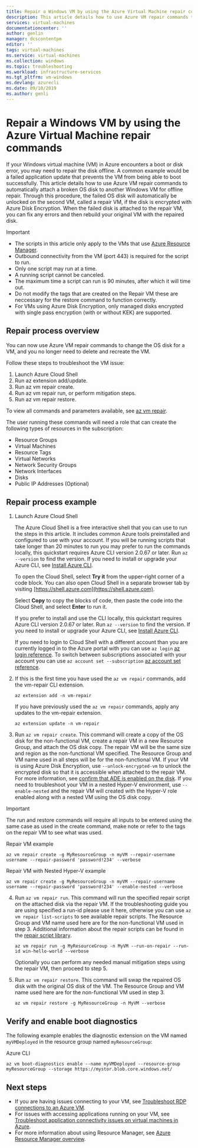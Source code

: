 ```yaml
---
title: Repair a Windows VM by using the Azure Virtual Machine repair commands | Microsoft Docs
description: This article details how to use Azure VM repair commands to connect the disk to another Windows VM to fix any errors, then rebuild your original VM.
services: virtual-machines
documentationcenter: ''
author: genlin
manager: dcscontentpm
editor: ''
tags: virtual-machines
ms.service: virtual-machines
ms.collection: windows
ms.topic: troubleshooting
ms.workload: infrastructure-services
ms.tgt_pltfrm: vm-windows
ms.devlang: azurecli
ms.date: 09/10/2019
ms.author: genli
---
```


# Repair a Windows VM by using the Azure Virtual Machine repair commands

If your Windows virtual machine (VM) in Azure encounters a boot or disk error, you may need to repair the disk offline. A common example would be a failed application update that prevents the VM from being able to boot successfully. This article details how to use Azure VM repair commands to automatically attach a broken OS disk to another Windows VM for offline repair. Through this procedure, the failed OS disk will automatically be unlocked on the second VM, called a repair VM, if the disk is encrypted with Azure Disk Encryption. When the failed disk is attached to the repair VM, you can fix any errors and then rebuild your original VM with the repaired disk.

> [!IMPORTANT]
> * The scripts in this article only apply to the VMs that use [Azure Resource Manager](/azure/azure-resource-manager/management/overview).
> * Outbound connectivity from the VM (port 443) is required for the script to run.
> * Only one script may run at a time.
> * A running script cannot be canceled.
> * The maximum time a script can run is 90 minutes, after which it will time out.
> * Do not modify the tags that are created on the Repair VM these are neccessary for the restore command to function correctly.
> * For VMs using Azure Disk Encryption, only managed disks encrypted with single pass encryption (with or without KEK) are supported.

## Repair process overview

You can now use Azure VM repair commands to change the OS disk for a VM, and you no longer need to delete and recreate the VM.

Follow these steps to troubleshoot the VM issue:

1. Launch Azure Cloud Shell
2. Run az extension add/update.
3. Run az vm repair create.
4. Run az vm repair run, or perform mitigation steps.
5. Run az vm repair restore.

To view all commands and parameters available, see [az vm repair](/cli/azure/ext/vm-repair/vm/repair).

The user running these commands will need a role that can create the following types of resources in the subscription:
* Resource Groups
* Virtual Machines
* Resource Tags
* Virtual Networks
* Network Security Groups
* Network Interfaces
* Disks
* Public IP Addresses (Optional)

## Repair process example

1. Launch Azure Cloud Shell

   The Azure Cloud Shell is a free interactive shell that you can use to run the steps in this article. It includes common Azure tools preinstalled and configured to use with your account. If you will be running scripts that take longer than 20 minutes to run you may prefer to run the commands locally, this quickstart requires Azure CLI version 2.0.67 or later. Run ``az --version`` to find the version. If you need to install or upgrade your Azure CLI, see [Install Azure CLI](/cli/azure/install-azure-cli).

   To open the Cloud Shell, select **Try it** from the upper-right corner of a code block. You can also open Cloud Shell in a separate browser tab by visiting [https://shell.azure.com](https://shell.azure.com).

   Select **Copy** to copy the blocks of code, then paste the code into the Cloud Shell, and select **Enter** to run it.

   If you prefer to install and use the CLI locally, this quickstart requires Azure CLI version 2.0.67 or later. Run ``az --version`` to find the version. If you need to install or upgrade your Azure CLI, see [Install Azure CLI](/cli/azure/install-azure-cli).

   If you need to login to Cloud Shell with a different account than you are currently logged in to the Azure portal with you can use ``az login`` [az login reference](/cli/azure/reference-index#az-login&preserve-view=true).  To switch between subscriptions associated with your account you can use ``az account set --subscription`` [az account set reference](/cli/azure/account#az-account-set&preserve-view=true).

2. If this is the first time you have used the `az vm repair` commands, add the vm-repair CLI extension.

   ```azurecli-interactive
   az extension add -n vm-repair
   ```

   If you have previously used the `az vm repair` commands, apply any updates to the vm-repair extension.

   ```azurecli-interactive
   az extension update -n vm-repair
   ```

3. Run `az vm repair create`. This command will create a copy of the OS disk for the non-functional VM, create a repair VM in a new Resource Group, and attach the OS disk copy.  The repair VM will be the same size and region as the non-functional VM specified. The Resource Group and VM name used in all steps will be for the non-functional VM. If your VM is using Azure Disk Encryption, use `--unlock-encrypted-vm` to unlock the encrypted disk so that it is accessible when attached to the repair VM. For more information, see [confirm that ADE is enabled on the disk](unlock-encrypted-disk-offline.md#confirm-that-ade-is-enabled-on-the-disk). If you need to troubleshoot your VM in a nested Hyper-V environment, use `--enable-nested` and the repair VM will created with the Hyper-V role enabled along with a nested VM using the OS disk copy. 

> [!IMPORTANT]
> The run and restore commands will require all inputs to be entered using the same case as used in the create command, make note or refer to the tags on the repair VM to see what was used.

   Repair VM example
   ```azurecli-interactive
   az vm repair create -g MyResourceGroup -n myVM --repair-username username --repair-password 'password!234' --verbose
   ```
   
   Repair VM with Nested Hyper-V example
   ```azurecli-interactive
   az vm repair create -g MyResourceGroup -n myVM --repair-username username --repair-password 'password!234' --enable-nested --verbose
   ```

4. Run `az vm repair run`. This command will run the specified repair script on the attached disk via the repair VM. If the troubleshooting guide you are using specified a run-id please use it here, otherwise you can use `az vm repair list-scripts` to see available repair scripts. The Resource Group and VM name used here are for the non-functional VM used in step 3. Additional information about the repair scripts can be found in the [repair script library](https://github.com/Azure/repair-script-library).

   ```azurecli-interactive
   az vm repair run -g MyResourceGroup -n MyVM --run-on-repair --run-id win-hello-world --verbose
   ```
   
   Optionally you can perform any needed manual mitigation steps using the repair VM, then proceed to step 5.

5. Run `az vm repair restore`. This command will swap the repaired OS disk with the original OS disk of the VM. The Resource Group and VM name used here are for the non-functional VM used in step 3.

   ```azurecli-interactive
   az vm repair restore -g MyResourceGroup -n MyVM --verbose
   ```

## Verify and enable boot diagnostics

The following example enables the diagnostic extension on the VM named ``myVMDeployed`` in the resource group named ``myResourceGroup``:

Azure CLI

```azurecli-interactive
az vm boot-diagnostics enable --name myVMDeployed --resource-group myResourceGroup --storage https://mystor.blob.core.windows.net/
```

## Next steps

* If you are having issues connecting to your VM, see [Troubleshoot RDP connections to an Azure VM](./troubleshoot-rdp-connection.md).
* For issues with accessing applications running on your VM, see [Troubleshoot application connectivity issues on virtual machines in Azure](./troubleshoot-app-connection.md).
* For more information about using Resource Manager, see [Azure Resource Manager overview](/azure/azure-resource-manager/management/overview).
